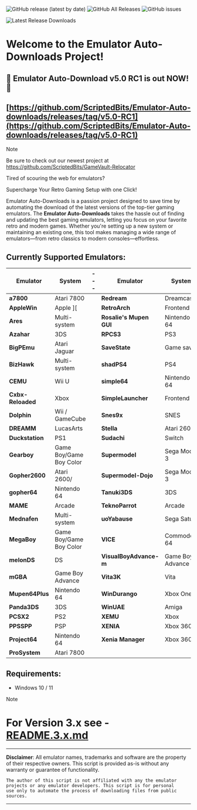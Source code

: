 ![GitHub release (latest by date)](https://img.shields.io/github/v/release/ScriptedBits/Emulator-Auto-downloads)
![GitHub All Releases](https://img.shields.io/github/downloads/ScriptedBits/Emulator-Auto-downloads/total)
![GitHub issues](https://img.shields.io/github/issues/ScriptedBits/Emulator-Auto-downloads)

![Latest Release Downloads](https://img.shields.io/github/downloads/ScriptedBits/Emulator-Auto-downloads/latest/total)


# Welcome to the Emulator Auto-Downloads Project! #

## 🎉 Emulator Auto-Download v5.0 RC1 is out NOW! 🚀 ##
## [https://github.com/ScriptedBits/Emulator-Auto-downloads/releases/tag/v5.0-RC1](https://github.com/ScriptedBits/Emulator-Auto-downloads/releases/tag/v5.0-RC1) ##


> [!NOTE]
> Be sure to check out our newest project at https://github.com/ScriptedBits/GameVault-Relocator

Tired of scouring the web for emulators? 

Supercharge Your Retro Gaming Setup with one Click!

Emulator Auto-Downloads is a passion project designed to save time by automating the download of the latest versions of the top-tier gaming emulators. The **Emulator Auto-Downloads** takes the hassle out of finding and updating the best gaming emulators, letting you focus on your favorite retro and modern games. Whether you're setting up a new system or maintaining an existing one, this tool makes managing a wide range of emulators—from retro classics to modern consoles—effortless.

## Currently Supported Emulators: ##

| **Emulator**           | **System**          | --- | **Emulator**           | **System**          |
|------------------------|---------------------|-----|------------------------|---------------------|
| **a7800** | Atari 7800  |     | **Redream** | Dreamcast |
| **AppleWin** | Apple ][  |     | **RetroArch** | Frontend |
| **Ares** | Multi-system  |     | **Rosalie's Mupen GUI** | Nintendo 64 |
| **Azahar** | 3DS  |     | **RPCS3** | PS3 |
| **BigPEmu** | Atari Jaguar  |     | **SaveState** | Game saves |
| **BizHawk** | Multi-system  |     | **shadPS4** | PS4 |
| **CEMU** | Wii U  |     | **simple64** | Nintendo 64 |
| **Cxbx-Reloaded** | Xbox  |     | **SimpleLauncher** | Frontend |
| **Dolphin** | Wii / GameCube  |     | **Snes9x** | SNES |
| **DREAMM** | LucasArts  |     | **Stella** | Atari 2600 |
| **Duckstation** | PS1  |     | **Sudachi** | Switch |
| **Gearboy** | Game Boy/Game Boy Color  |     | **Supermodel** | Sega Model 3 |
| **Gopher2600** | Atari 2600/  |     | **Supermodel-Dojo** | Sega Model 3 |
| **gopher64** | Nintendo 64  |     | **Tanuki3DS** | 3DS |
| **MAME** | Arcade  |     | **TeknoParrot** | Arcade |
| **Mednafen** | Multi-system  |     | **uoYabause** | Sega Saturn |
| **MegaBoy** | Game Boy/Game Boy Color  |     | **VICE** | Commodore 64 |
| **melonDS** | DS  |     | **VisualBoyAdvance-m** | Game Boy Advance |
| **mGBA** | Game Boy Advance  |     | **Vita3K** | Vita |
| **Mupen64Plus** | Nintendo 64  |     | **WinDurango** | Xbox One |
| **Panda3DS** | 3DS  |     | **WinUAE** | Amiga |
| **PCSX2** | PS2  |     | **XEMU** | Xbox |
| **PPSSPP** | PSP  |     | **XENIA** | Xbox 360 |
| **Project64** | Nintendo 64  |     | **Xenia Manager** | Xbox 360 |
| **ProSystem** | Atari 7800  |     |  |  |
<!-- Updated at 2025-05-21 12:07:14 UTC -->


## Requirements:
- Windows 10 / 11


> [!NOTE]
> # For Version 3.x see - [README.3.x.md](README.3.x.md) #

---
**Disclaimer**: All emulator names, trademarks and software are the property of their respective owners. This script is provided as-is without any warranty or guarantee of functionality.

    The author of this script is not affiliated with any the emulator projects or any emulator developers. This script is for personal 
    use only to automate the process of downloading files from public sources.
---




